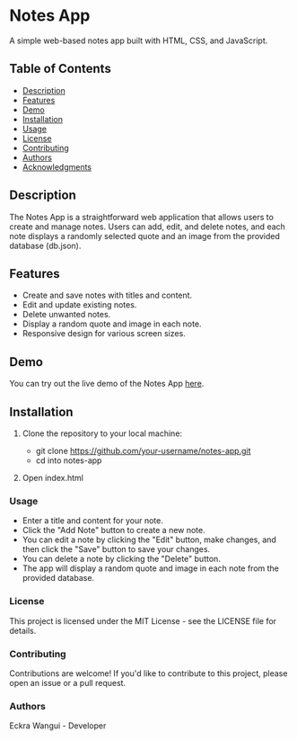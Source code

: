 # Notes App

A simple web-based notes app built with HTML, CSS, and JavaScript.

## Table of Contents

- [Description](#description)
- [Features](#features)
- [Demo](#demo)
- [Installation](#installation)
- [Usage](#usage)
- [License](#license)
- [Contributing](#contributing)
- [Authors](#authors)
- [Acknowledgments](#acknowledgments)

## Description

The Notes App is a straightforward web application that allows users to create and manage notes. Users can add, edit, and delete notes, and each note displays a randomly selected quote and an image from the provided database (db.json).

## Features

- Create and save notes with titles and content.
- Edit and update existing notes.
- Delete unwanted notes.
- Display a random quote and image in each note.
- Responsive design for various screen sizes.

## Demo

You can try out the live demo of the Notes App [here](#).

## Installation

1. Clone the repository to your local machine:

   - git clone https://github.com/your-username/notes-app.git
   - cd into notes-app
2. Open index.html

### Usage
  - Enter a title and content for your note.
  - Click the "Add Note" button to create a new note.
  - You can edit a note by clicking the "Edit" button, make changes, and then click the "Save" button to save your changes.
  - You can delete a note by clicking the "Delete" button.
  - The app will display a random quote and image in each note from the provided database.

### License
This project is licensed under the MIT License - see the LICENSE file for details.

### Contributing
Contributions are welcome! If you'd like to contribute to this project, please open an issue or a pull request.

### Authors
Eckra Wangui - Developer
